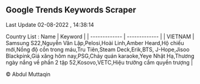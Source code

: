 

## Google Trends Keywords Scraper 
 
Last Update 02-08-2022 , 14:38:14

Country List :
 Name  | Keyword |
| ------------- | ------------- |
| VIETNAM | Samsung S22,Nguyễn Văn Lập,Pelosi,Hoài Linh,Amber Heard,Hộ chiếu mới,Nồng độ cồn trong máu,Tru Tiên,Steam Deck,Erik,BTS, J-Hope,Jisoo Blackpink,Giá xăng hôm nay,PSG,Cháy quán karaoke,Yeye Nhật Hạ,Thương ngày nắng về phần 2 tập 52,Kosovo,VETC,Hiệu trưởng cầm quyền trượng |



© Abdul Muttaqin 
